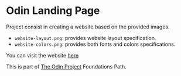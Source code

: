 # Odin Landing Page

Project consist in creating a website based on the provided images.
* ```website-layout.png```: provides website layout specification.
* ```website-colors.png```: provides both fonts and colors specifications.

You can visit the website [here](https://nico-or.github.io/odin-landing-page/)

This is part of [The Odin Project](https://www.theodinproject.com) Foundations Path.
